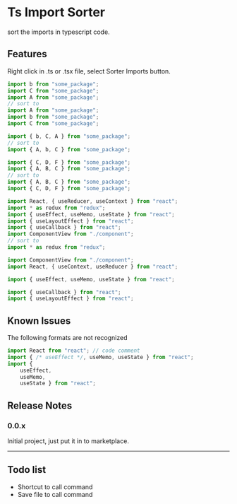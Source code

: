 # Ts Import Sorter

sort the imports in typescript code.

## Features

Right click in .ts or .tsx file, select Sorter Imports button.

```typescript
import b from "some_package";
import C from "some_package";
import A from "some_package";
// sort to
import A from "some_package";
import b from "some_package";
import C from "some_package";
```

```typescript
import { b, C, A } from "some_package";
// sort to
import { A, b, C } from "some_package";
```

```typescript
import { C, D, F } from "some_package";
import { A, B, C } from "some_package";
// sort to
import { A, B, C } from "some_package";
import { C, D, F } from "some_package";
```

```typescript
import React, { useReducer, useContext } from "react";
import * as redux from "redux";
import { useEffect, useMemo, useState } from "react";
import { useLayoutEffect } from "react";
import { useCallback } from "react";
import ComponentView from "./component"; 
// sort to
import * as redux from "redux";

import ComponentView from "./component";
import React, { useContext, useReducer } from "react";

import { useEffect, useMemo, useState } from "react";

import { useCallback } from "react";
import { useLayoutEffect } from "react";
```


## Known Issues

The following formats are not recognized
```typescript
import React from "react"; // code comment
import { /* useEffect */, useMemo, useState } from "react";
import { 
    useEffect,
    useMemo,
    useState } from "react";

```

## Release Notes

### 0.0.x

Initial project, just put it in to marketplace.

---

## Todo list
- Shortcut to call command
- Save file to call command
